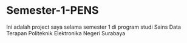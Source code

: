 # Semester-1-PENS
Ini adalah project saya selama semester 1 di program studi Sains Data Terapan Politeknik Elektronika Negeri Surabaya
